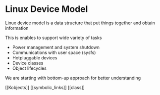# Linux Device Model

Linux device model is a data structure that put things together and obtain information

This is enables to support wide variety of tasks

 

- Power management and system shutdown
- Communications with user space (sysfs)
- Hotpluggable devices
- Device classes
- Object lifecycles

We are starting with bottom-up approach for better understanding

 

[[Kobjects]]
[[symbolic_links]]
[[class]]